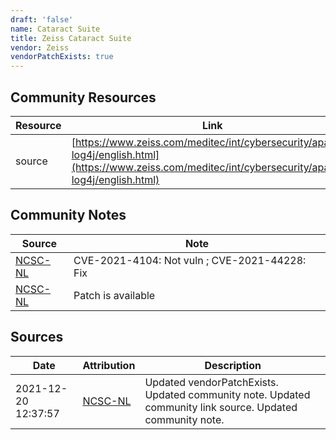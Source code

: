 ```yaml
---
draft: 'false'
name: Cataract Suite
title: Zeiss Cataract Suite
vendor: Zeiss
vendorPatchExists: true
---
```



## Community Resources
| Resource | Link |
| --- | --- |
| source | [https://www.zeiss.com/meditec/int/cybersecurity/apache-log4j/english.html](https://www.zeiss.com/meditec/int/cybersecurity/apache-log4j/english.html) |

## Community Notes
| Source | Note |
| --- | --- |
| [NCSC-NL](https://github.com/NCSC-NL/log4shell/blob/main/software/README.md) | CVE-2021-4104: Not vuln ; CVE-2021-44228: Fix </ul> |
| [NCSC-NL](https://github.com/NCSC-NL/log4shell/blob/main/software/README.md) | Patch is available |

## Sources
| Date | Attribution | Description |
| --- | --- | --- |
| 2021-12-20 12:37:57 | [NCSC-NL](https://github.com/NCSC-NL/log4shell/blob/main/software/README.md) | Updated vendorPatchExists. Updated community note. Updated community link source. Updated community note.  |
